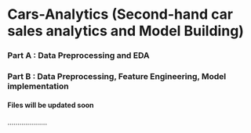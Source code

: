 # Cars-Analytics (Second-hand car sales analytics and Model Building)

### Part A : Data Preprocessing and EDA

### Part B : Data Preprocessing, Feature Engineering, Model implementation

#### Files will be updated soon
....................
